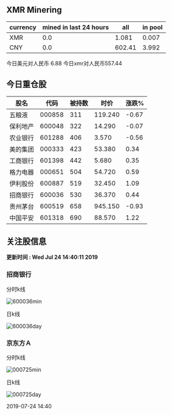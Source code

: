 ## XMR Minering

|currency|mined in last 24 hours|all|in pool|
|---|---|---|---|
|XMR|0.0|1.081|0.007|
|CNY|0.0|602.41|3.992|

今日美元对人民币 6.88	今日xmr对人民币557.44


## 今日重仓股 

|股名|代码|被持数|时价|涨跌%|
|---|---|---|---|---|
|五粮液|000858|311|119.240|-0.67|
|保利地产|600048|322|14.290|-0.07|
|农业银行|601288|406|3.570|-0.56|
|美的集团|000333|423|53.380|0.34|
|工商银行|601398|442|5.680|0.35|
|格力电器|000651|504|54.720|0.59|
|伊利股份|600887|519|32.450|1.09|
|招商银行|600036|530|36.370|0.44|
|贵州茅台|600519|658|945.150|-0.93|
|中国平安|601318|690|88.570|1.22|

## 关注股信息
**更新时间 : Wed Jul 24 14:40:11 2019**
### 招商银行 
分时k线

![600036min](http://image.sinajs.cn/newchart/min/n/sh600036.gif)

日k线

![600036day](http://image.sinajs.cn/newchart/daily/n/sh600036.gif)

### 京东方Ａ 
分时k线

![000725min](http://image.sinajs.cn/newchart/min/n/sz000725.gif)

日k线

![000725day](http://image.sinajs.cn/newchart/daily/n/sz000725.gif)

2019-07-24 14:40